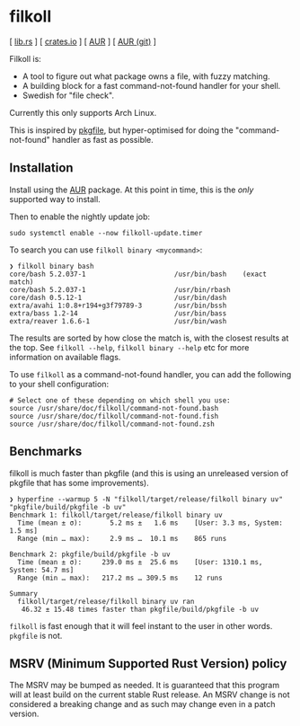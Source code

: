 # filkoll

[ [lib.rs] ] [ [crates.io] ] [ [AUR] ] [ [AUR (git)] ]

Filkoll is:

* A tool to figure out what package owns a file, with fuzzy matching.
* A building block for a fast command-not-found handler for your shell.
* Swedish for "file check".

Currently this only supports Arch Linux.

This is inspired by [pkgfile](https://wiki.archlinux.org/index.php/Pkgfile),
but hyper-optimised for doing the "command-not-found" handler as fast as
possible.

## Installation

Install using the [AUR] package. At this point in time, this is the *only*
supported way to install.

Then to enable the nightly update job:

```shell
sudo systemctl enable --now filkoll-update.timer
```

To search you can use `filkoll binary <mycommand>`:

```console
❯ filkoll binary bash
core/bash 5.2.037-1                      /usr/bin/bash    (exact match)
core/bash 5.2.037-1                      /usr/bin/rbash
core/dash 0.5.12-1                       /usr/bin/dash
extra/avahi 1:0.8+r194+g3f79789-3        /usr/bin/bssh
extra/bass 1.2-14                        /usr/bin/bass
extra/reaver 1.6.6-1                     /usr/bin/wash
```

The results are sorted by how close the match is, with the closest results
at the top. See `filkoll --help`, `filkoll binary --help` etc for more
information on available flags.

To use `filkoll` as a command-not-found handler, you can add the following
to your shell configuration:

```shell
# Select one of these depending on which shell you use:
source /usr/share/doc/filkoll/command-not-found.bash
source /usr/share/doc/filkoll/command-not-found.fish
source /usr/share/doc/filkoll/command-not-found.zsh
```

## Benchmarks

filkoll is much faster than pkgfile (and this is using an unreleased version
of pkgfile that has some improvements).

```console
❯ hyperfine --warmup 5 -N "filkoll/target/release/filkoll binary uv" "pkgfile/build/pkgfile -b uv"
Benchmark 1: filkoll/target/release/filkoll binary uv
  Time (mean ± σ):       5.2 ms ±   1.6 ms    [User: 3.3 ms, System: 1.5 ms]
  Range (min … max):     2.9 ms …  10.1 ms    865 runs
 
Benchmark 2: pkgfile/build/pkgfile -b uv
  Time (mean ± σ):     239.0 ms ±  25.6 ms    [User: 1310.1 ms, System: 54.7 ms]
  Range (min … max):   217.2 ms … 309.5 ms    12 runs
 
Summary
  filkoll/target/release/filkoll binary uv ran
   46.32 ± 15.48 times faster than pkgfile/build/pkgfile -b uv
```

`filkoll` is fast enough that it will feel instant to the user in other words. `pkgfile` is not.

## MSRV (Minimum Supported Rust Version) policy

The MSRV may be bumped as needed. It is guaranteed that this program will at
least build on the current stable Rust release. An MSRV change is not considered
a breaking change and as such may change even in a patch version.

[crates.io]: https://crates.io/crates/filkoll
[lib.rs]: https://lib.rs/crates/filkoll
[AUR]: https://aur.archlinux.org/packages/filkoll
[AUR (git)]: https://aur.archlinux.org/packages/filkoll-git
